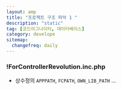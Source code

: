 ```yaml
---
layout: amp
title: "프로젝트 구조 파악 1 "
description: "static"
tag: [코드이그나이터, 데이터베이스]
category: develope
sitemap:
  changefreq: daily
---
```


### !__ForControllerRevolution__.inc.php

* 상수정의
`APPPATH`, `FCPATH`, `OWN_LIB_PATH` ...
